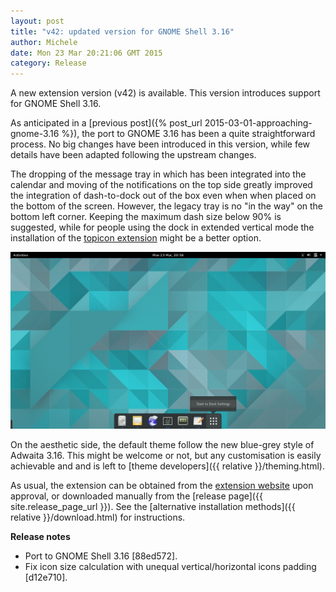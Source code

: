 ```yaml
---
layout: post
title: "v42: updated version for GNOME Shell 3.16"
author: Michele
date: Mon 23 Mar 20:21:06 GMT 2015
category: Release
---
```


A new extension version (v42) is available. This version introduces support for GNOME Shell 3.16.

<!--more-->

As anticipated in a [previous post]({% post_url 2015-03-01-approaching-gnome-3.16 %}), the port to GNOME 3.16 has been a quite straightforward process. No big changes have been introduced in this version, while few details have been adapted following the upstream changes.

The dropping of the message tray in which has been integrated into the calendar and moving of the notifications on the top side greatly improved the integration of dash-to-dock out of the box even when when placed on the bottom of the screen. However, the legacy tray is no "in the way" on the bottom left corner. Keeping the maximum dash size below 90% is suggested, while for people using the dock in extended vertical mode the installation of the [topicon extension](https://extensions.gnome.org/extension/495/topicons/) might be a better option.

<a href="/media/v42.jpg"><img
src="/media/v42.jpg" alt="Dash to dock v42 screenshot, GNOME Shell 3.16" class="center"></a>

On the aesthetic side, the default theme follow the new blue-grey style of Adwaita 3.16. This might be welcome or not, but any customisation is easily achievable and and is left to [theme developers]({{ relative }}/theming.html).

As usual, the extension can be obtained from the [extension website](https://extensions.gnome.org/extension/307/dash-to-dock/) upon approval, or downloaded manually from the [release page]({{ site.release_page_url }}). See the [alternative installation methods]({{ relative }}/download.html) for instructions. 

**Release notes**

* Port to GNOME Shell 3.16 [88ed572].
* Fix icon size calculation with unequal vertical/horizontal icons padding [d12e710].

